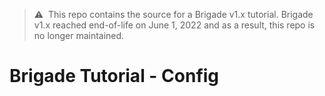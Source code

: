 > ⚠️&nbsp;&nbsp;This repo contains the source for a Brigade v1.x tutorial.
> Brigade v1.x reached end-of-life on June 1, 2022 and as a result, this repo is
> no longer maintained.

# Brigade Tutorial - Config
